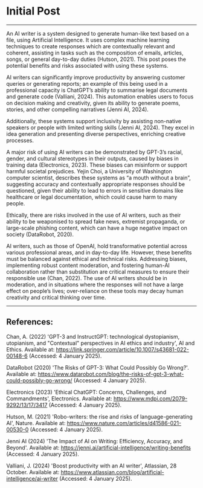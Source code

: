 # Initial Post

---

An AI writer is a system designed to generate human-like text based on a file, using Artificial Intelligence. It uses complex machine learning techniques to create responses which are contextually relevant and coherent, assisting in tasks such as the composition of emails, articles, songs, or general day-to-day duties (Hutson, 2021). This post poses the potential benefits and risks associated with using these systems.

AI writers can significantly improve productivity by answering customer queries or generating reports; an example of this being used in a professional capacity is ChatGPT’s ability to summarise legal documents and generate code (Valliani, 2024). This automation enables users to focus on decision making and creativity, given its ability to generate poems, stories, and other compelling narratives (Jenni AI, 2024).

Additionally, these systems support inclusivity by assisting non-native speakers or people with limited writing skills (Jenni AI, 2024). They excel in idea generation and presenting diverse perspectives, enriching creative processes.

A major risk of using AI writers can be demonstrated by GPT-3’s racial, gender, and cultural stereotypes in their outputs, caused by biases in training data (Electronics, 2023). These biases can misinform or support harmful societal prejudices. Yejin Choi, a University of Washington computer scientist, describes these systems as “a mouth without a brain”, suggesting accuracy and contextually appropriate responses should be questioned, given their ability to lead to errors in sensitive domains like healthcare or legal documentation, which could cause harm to many people.

Ethically, there are risks involved in the use of AI writers, such as their ability to be weaponised to spread fake news, extremist propaganda, or large-scale phishing content, which can have a huge negative impact on society (DataRobot, 2020).

AI writers, such as those of OpenAI, hold transformative potential across various professional areas, and in day-to-day life. However, these benefits must be balanced against ethical and technical risks. Addressing biases, implementing robust content moderation, and fostering human-AI collaboration rather than substitution are critical measures to ensure their responsible use (Chan, 2022). The use of AI writers should be in moderation, and in situations where the responses will not have a large effect on people’s lives; over-reliance on these tools may decay human creativity and critical thinking over time.

---

## References:

Chan, A. (2022) 'GPT-3 and InstructGPT: technological dystopianism, utopianism, and "Contextual" perspectives in AI ethics and industry', AI and Ethics. Available at: https://link.springer.com/article/10.1007/s43681-022-00148-6 (Accessed: 4 January 2025).

DataRobot (2020) 'The Risks of GPT-3: What Could Possibly Go Wrong?'. Available at: https://www.datarobot.com/blog/the-risks-of-gpt-3-what-could-possibly-go-wrong/ (Accessed: 4 January 2025).

Electronics (2023) 'Ethical ChatGPT: Concerns, Challenges, and Commandments', Electronics. Available at: https://www.mdpi.com/2079-9292/13/17/3417 (Accessed: 4 January 2025).

Hutson, M. (2021) 'Robo-writers: the rise and risks of language-generating AI', Nature. Available at: https://www.nature.com/articles/d41586-021-00530-0 (Accessed: 4 January 2025).

Jenni AI (2024) 'The Impact of AI on Writing: Efficiency, Accuracy, and Beyond'. Available at: https://jenni.ai/artificial-intelligence/writing-benefits (Accessed: 4 January 2025).

Valliani, J. (2024) 'Boost productivity with an AI writer', Atlassian, 28 October. Available at: https://www.atlassian.com/blog/artificial-intelligence/ai-writer (Accessed: 4 January 2025).
